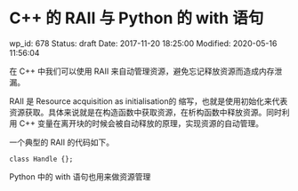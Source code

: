 # C++ 的 RAII 与 Python 的 with 语句


wp_id: 678
Status: draft
Date: 2017-11-20 18:25:00
Modified: 2020-05-16 11:56:04


在 C++ 中我们可以使用 RAII 来自动管理资源，避免忘记释放资源而造成内存泄漏。

RAII 是 Resource acquisition as initialisation的 缩写，也就是使用初始化来代表资源获取。具体来说就是在构造函数中获取资源，在析构函数中释放资源。同时利用 C++ 变量在离开块的时候会被自动释放的原理，实现资源的自动管理。

一个典型的 RAII 的代码如下。

```
class Handle {};

```

Python 中的 with 语句也用来做资源管理